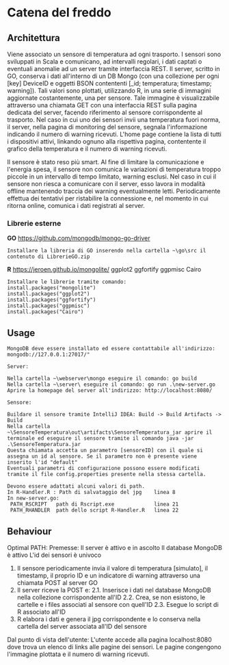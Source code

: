 # Catena del freddo

## Architettura
Viene associato un sensore di temperatura ad ogni trasporto.
I sensori sono sviluppati in Scala e comunicano, ad intervalli regolari, i dati captati o eventuali anomalie ad un server tramite interfaccia REST.
Il server, scritto in GO, conserva i dati all'interno di un DB Mongo (con una collezione per ogni  [key] DeviceID e oggetti BSON contententi [\_id; temperatura; timestamp; warning]).
Tali valori sono plottati, utilizzando R, in una serie di immagini aggiornate costantemente, una per sensore. Tale immagine è visualizzabile attraverso una chiamata GET con una interfaccia REST sulla pagina dedicata del server, facendo riferimento al sensore corrispondente al trasporto.
Nel caso in cui uno dei sensori invii una temperatura fuori norma, il server, nella pagina di monitoring del sensore, segnala l'informazione indicando il numero di warning ricevuti.
L'home page contiene la lista di tutti i dispositivi attivi, linkando ognuno alla rispettiva pagina, contentente il grafico della temperatura e il numero di warning ricevuti.

Il sensore è stato reso più smart. Al fine di limitare la comunicazione e l'energia spesa, il sensore non comunica le variazioni di temperatura troppo piccole in un intervallo di tempo limitato, warning esclusi.
Nel caso in cui il sensore non riesca a comunicare con il server, esso lavora in modalità offline mantenendo traccia dei warning eventualmente letti.
Periodicamente effettua dei tentativi per ristabilire la connessione e, nel momento in cui ritorna online, comunica i dati registrati al server.

### **Librerie esterne**
**GO**
https://github.com/mongodb/mongo-go-driver
```
Installare la libreria di GO inserendo nella cartella ~\go\src il contenuto di LibrerieGO.zip
```


**R**
https://jeroen.github.io/mongolite/
ggplot2
ggfortify
ggpmisc
Cairo
```
Installare le librerie tramite comando:
install.packages("mongolite")
install.packages("ggplot2")
install.packages("ggfortify")
install.packages("ggpmisc")
install.packages("Cairo")
```



## Usage

```
MongoDB deve essere installato ed essere contattabile all'indirizzo: mongodb://127.0.0.1:27017/"

Server:

Nella cartella ~\webserver\mongo eseguire il comando: go build
Nella cartella ~\server\ eseguire il comando: go run .\new-server.go
Aprire la homepage del server all'indirizzo: http://localhost:8080/

Sensore:

Buildare il sensore tramite IntelliJ IDEA: Build -> Build Artifacts -> Build
Nella cartella ~\SensoreTemperatura\out\artifacts\SensoreTemperatura_jar aprire il terminale ed eseguire il sensore tramite il comando java -jar .\SensoreTemperatura.jar
Questa chiamata accetta un parametro [sensoreID] con il quale si assegna un id al sensore. Se il parametro non è presente viene inserito l'id "default"
Eventuali parametri di configurazione possono essere modificati tramite il file config.properties presente nella stessa cartella.

Devono essere adattati alcuni valori di path.
In R-Handler.R : Path di salvataggio del jpg 	linea 8	
In new-server.go:
 PATH_RSCRIPT	path di Rscript.exe 			linea 21
 PATH_RHANDLER 	path dello script R-Handler.R 	linea 22

```

## Behaviour

Optimal PATH:
Premesse: 
	Il server è attivo e in ascolto
	Il database MongoDB è attivo
	L'id dei sensori è univoco
	
1. Il sensore periodicamente invia il valore di temperatura [simulato], il timestamp, il proprio ID e un indicatore di warning attraverso una chiamata POST al server GO
2. Il server riceve la POST e: 
	2.1. Inserisce i dati nel database MongoDB nella collezione corrispondente all'ID
	2.2. Crea, se non esistono, le cartelle e i files associati al sensore con quell'ID
	2.3. Esegue lo script di R associato all'ID
3. R elabora i dati e genera il jpg corrispondente e lo conserva nella cartella del server associata all'ID del sensore

Dal punto di vista dell'utente:
L'utente accede alla pagina localhost:8080 dove trova un elenco di links alle pagine dei sensori.
Le pagine congengono l'immagine plottata e il numero di warning ricevuti.